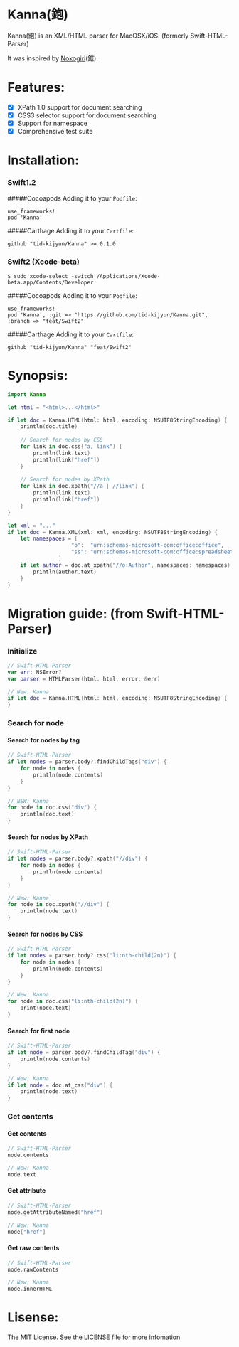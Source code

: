Kanna(鉋)
=================

Kanna(鉋) is an XML/HTML parser for MacOSX/iOS. (formerly Swift-HTML-Parser)

It was inspired by [Nokogiri](https://github.com/sparklemotion/nokogiri)(鋸).

Features:
=================
- [x] XPath 1.0 support for document searching
- [x] CSS3 selector support for document searching
- [x] Support for namespace
- [x] Comprehensive test suite

Installation:
=================
### Swift1.2
#####Cocoapods
Adding it to your `Podfile`:
```
use_frameworks!
pod 'Kanna'
```

#####Carthage
Adding it to your `Cartfile`:

```
github "tid-kijyun/Kanna" >= 0.1.0
```

### Swift2 (Xcode-beta)
```
$ sudo xcode-select -switch /Applications/Xcode-beta.app/Contents/Developer
```

#####Cocoapods
Adding it to your `Podfile`:
```
use_frameworks!
pod 'Kanna', :git => "https://github.com/tid-kijyun/Kanna.git", :branch => "feat/Swift2"
```

#####Carthage
Adding it to your `Cartfile`:

```
github "tid-kijyun/Kanna" "feat/Swift2"
```

Synopsis:
=================

```swift
import Kanna

let html = "<html>...</html>"

if let doc = Kanna.HTML(html: html, encoding: NSUTF8StringEncoding) {
    println(doc.title)
    
    // Search for nodes by CSS
    for link in doc.css("a, link") {
        println(link.text)
        println(link["href"])
    }
    
    // Search for nodes by XPath
    for link in doc.xpath("//a | //link") {
        println(link.text)
        println(link["href"])
    }
}
```

```swift
let xml = "..."
if let doc = Kanna.XML(xml: xml, encoding: NSUTF8StringEncoding) {
    let namespaces = [
                    "o":  "urn:schemas-microsoft-com:office:office",
                    "ss": "urn:schemas-microsoft-com:office:spreadsheet"
                ]
    if let author = doc.at_xpath("//o:Author", namespaces: namespaces) {
        println(author.text)
    }
}
```

Migration guide: (from Swift-HTML-Parser)
=================

### Initialize
```swift
// Swift-HTML-Parser
var err: NSError?
var parser = HTMLParser(html: html, error: &err)

// New: Kanna
if let doc = Kanna.HTML(html: html, encoding: NSUTF8StringEncoding) {
}
```
### Search for node
#### Search for nodes by tag
```swift
// Swift-HTML-Parser
if let nodes = parser.body?.findChildTags("div") {
    for node in nodes {
        println(node.contents)
    }
}

// NEW: Kanna
for node in doc.css("div") {
    println(doc.text)
}
```

#### Search for nodes by XPath
```swift
// Swift-HTML-Parser
if let nodes = parser.body?.xpath("//div") {
    for node in nodes {
        println(node.contents)
    }
}

// New: Kanna
for node in doc.xpath("//div") {
    println(node.text)
}
```

#### Search for nodes by CSS
```swift
// Swift-HTML-Parser
if let nodes = parser.body?.css("li:nth-child(2n)") {
    for node in nodes {
        println(node.contents)
    }
}

// New: Kanna
for node in doc.css("li:nth-child(2n)") {
    print(node.text)
}
```

#### Search for first node
```swift
// Swift-HTML-Parser
if let node = parser.body?.findChildTag("div") {
    println(node.contents)
}

// New: Kanna
if let node = doc.at_css("div") {
    println(node.text)
}
```

### Get contents

#### Get contents
```swift
// Swift-HTML-Parser
node.contents

// New: Kanna
node.text
```

#### Get attribute
```swift
// Swift-HTML-Parser
node.getAttributeNamed("href")

// New: Kanna
node["href"]
```

#### Get raw contents
```swift
// Swift-HTML-Parser
node.rawContents

// New: Kanna
node.innerHTML
```

Lisense:
=================
The MIT License. See the LICENSE file for more infomation.
